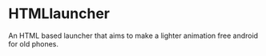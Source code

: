 # HTMLlauncher
An HTML based launcher that aims to make a lighter animation free android for old phones.
